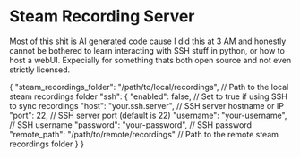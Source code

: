 # Steam Recording Server

Most of this shit is AI generated code cause I did this at 3 AM and honestly cannot be bothered to learn interacting with SSH stuff in python, or how to host a webUI. Expecially for something thats both open source and not even strictly licensed. 

{
    "steam_recordings_folder": "/path/to/local/recordings",  // Path to the local steam recordings folder
    "ssh": {
        "enabled": false,  // Set to true if using SSH to sync recordings
        "host": "your.ssh.server",  // SSH server hostname or IP
        "port": 22,  // SSH server port (default is 22)
        "username": "your-username",  // SSH username
        "password": "your-password",  // SSH password
        "remote_path": "/path/to/remote/recordings"  // Path to the remote steam recordings folder
    }
}
